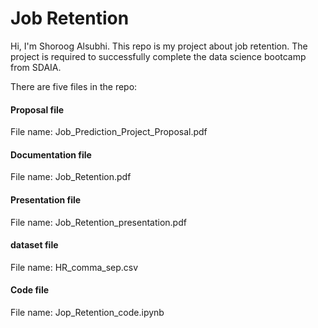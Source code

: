 # Job Retention

Hi, I'm Shoroog Alsubhi.
This repo is my project about job retention. The project is required to successfully complete the data science bootcamp from SDAIA.



There are five files in the repo:

#### Proposal file
File name: Job_Prediction_Project_Proposal.pdf 

#### Documentation file
File name: Job_Retention.pdf

#### Presentation file
File name: Job_Retention_presentation.pdf

#### dataset file
File name: HR_comma_sep.csv

#### Code file
File name: Jop_Retention_code.ipynb



